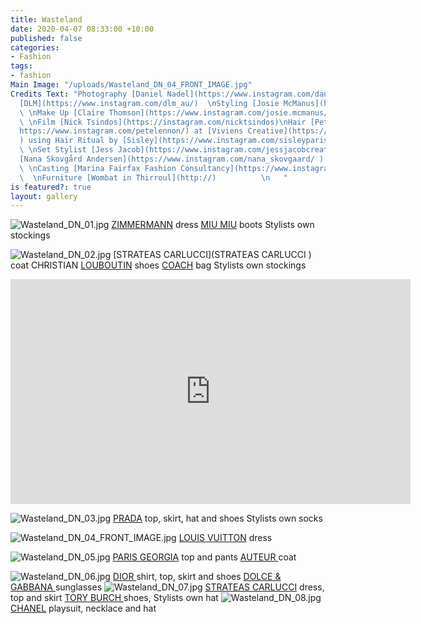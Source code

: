 ```yaml
---
title: Wasteland
date: 2020-04-07 08:33:00 +10:00
published: false
categories:
- Fashion
tags:
- fashion
Main Image: "/uploads/Wasteland_DN_04_FRONT_IMAGE.jpg"
Credits Text: "Photography [Daniel Nadel](https://www.instagram.com/daniel_nadel_photography/)\nat
  [DLM](https://www.instagram.com/dlm_au/)  \nStyling [Josie McManus](https://www.instagram.com/josie.mcmanus/)
  \ \nMake Up [Claire Thomson](https://www.instagram.com/josie.mcmanus/) using [Mac](https://www.instagram.com/maccosmetics/)
  \ \nFilm [Nick Tsindos](https://instagram.com/nicktsindos)\nHair [Pete Lennon](Lennon
  https://www.instagram.com/petelennon/) at [Viviens Creative](https://www.instagram.com/vivienscreative/
  ) using Hair Ritual by [Sisley](https://www.instagram.com/sisleyparisofficial/)
  \ \nSet Stylist [Jess Jacob](https://www.instagram.com/jessjacobcreative/)  \nModel
  [Nana Skovgård Andersen](https://www.instagram.com/nana_skovgaard/ ) at [IMG](https://www.instagram.com/imgmodels/)
  \ \nCasting [Marina Fairfax Fashion Consultancy](https://www.instagram.com/marinafairfax/)
  \  \nFurniture [Wombat in Thirroul](http://)          \n   "
is featured?: true
layout: gallery
---
```


![Wasteland_DN_01.jpg](/uploads/Wasteland_DN_01.jpg)
[ZIMMERMANN](https://www.instagram.com/zimmermann/) dress [MIU MIU](https://www.instagram.com/miumiu) boots Stylists own stockings  

![Wasteland_DN_02.jpg](/uploads/Wasteland_DN_02.jpg)
[STRATEAS CARLUCCI](STRATEAS CARLUCCI ) coat CHRISTIAN [LOUBOUTIN](https://www.instagram.com/louboutinworld/ ) shoes [COACH](https://www.instagram.com/coach/ ) bag Stylists own stockings

<iframe src="https://player.vimeo.com/video/403217139" width="640" height="360" frameborder="0" allow="autoplay; fullscreen" allowfullscreen></iframe>

![Wasteland_DN_03.jpg](/uploads/Wasteland_DN_03.jpg)
[PRADA](https://www.instagram.com/prada/) top, skirt, hat and shoes Stylists own socks  

![Wasteland_DN_04_FRONT_IMAGE.jpg](/uploads/Wasteland_DN_04_FRONT_IMAGE.jpg)
[LOUIS VUITTON](https://www.instagram.com/louisvuitton/) dress

![Wasteland_DN_05.jpg](/uploads/Wasteland_DN_05.jpg)
[PARIS GEORGIA](https://www.instagram.com/paris__georgia/) top and pants [AUTEUR ](https://www.instagram.com/auteur.studio/) coat

![Wasteland_DN_06.jpg](/uploads/Wasteland_DN_06.jpg)
[DIOR ](https://www.instagram.com/dior/) shirt, top, skirt and shoes [DOLCE & GABBANA ](https://www.instagram.com/dolcegabbana/)sunglasses
![Wasteland_DN_07.jpg](/uploads/Wasteland_DN_07.jpg)
[STRATEAS CARLUCCI](https://www.instagram.com/strateascarlucci/) dress, top and skirt  [TORY BURCH ](https://www.instagram.com/toryburch/) shoes, Stylists own hat
![Wasteland_DN_08.jpg](/uploads/Wasteland_DN_08.jpg)
[CHANEL](https://www.instagram.com/chanelofficial/) playsuit, necklace and hat

